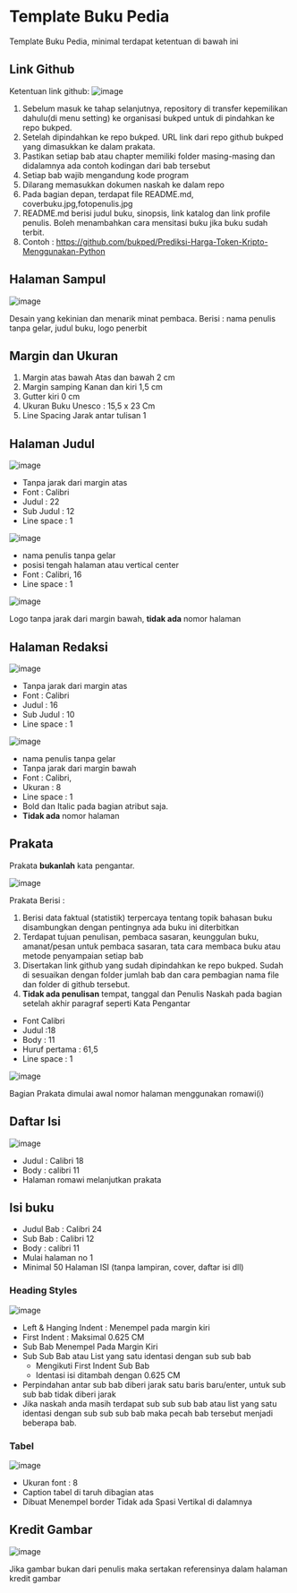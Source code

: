 # Template Buku Pedia

Template Buku Pedia, minimal terdapat ketentuan di bawah ini

## Link Github

Ketentuan link github:
![image](https://user-images.githubusercontent.com/11188109/217219944-f62fcc0d-29e0-4c20-93cd-42949f201e3c.png)
1. Sebelum masuk ke tahap selanjutnya, repository di transfer kepemilikan dahulu(di menu setting) ke organisasi bukped untuk di pindahkan ke repo bukped.
2. Setelah dipindahkan ke repo bukped. URL link dari repo github bukped yang dimasukkan ke dalam prakata.
3. Pastikan setiap bab atau chapter memiliki folder masing-masing dan didalamnya ada contoh kodingan dari bab tersebut
4. Setiap bab wajib mengandung kode program
5. Dilarang memasukkan dokumen naskah ke dalam repo
6. Pada bagian depan, terdapat file README.md, coverbuku.jpg,fotopenulis.jpg
7. README.md berisi judul buku, sinopsis, link katalog dan link profile penulis. Boleh menambahkan cara mensitasi buku jika buku sudah terbit.
8. Contoh : https://github.com/bukped/Prediksi-Harga-Token-Kripto-Menggunakan-Python

## Halaman Sampul

![image](https://user-images.githubusercontent.com/11188109/217132416-58a07f1e-6cd8-4b58-86fa-d3aa831a51a9.png)

Desain yang kekinian dan menarik minat pembaca. Berisi : nama penulis tanpa gelar, judul buku, logo penerbit

## Margin dan Ukuran

1.	Margin atas bawah	Atas dan bawah	2 cm
2.	Margin samping	Kanan dan kiri	1,5 cm
3.	Gutter	kiri	0 cm
4.	Ukuran Buku	Unesco :	15,5 x 23 Cm
5.	Line Spacing	Jarak antar tulisan	1

## Halaman Judul

![image](https://user-images.githubusercontent.com/11188109/217132564-a75b51c2-5816-4b95-878a-f06a8770e42c.png)

* Tanpa jarak dari margin atas
* Font : Calibri
* Judul : 22
* Sub Judul : 12
* Line space : 1

![image](https://user-images.githubusercontent.com/11188109/217132649-ec5c802e-8ee2-41d2-95e8-d686628c9fb1.png)

* nama penulis tanpa gelar
* posisi tengah halaman atau vertical center
* Font : Calibri, 16
* Line space : 1

![image](https://user-images.githubusercontent.com/11188109/218597417-da8615db-9ce4-4fa2-9fe1-5eeb5fe64f69.png)

Logo tanpa jarak dari margin bawah, **tidak ada** nomor halaman

## Halaman Redaksi

![image](https://user-images.githubusercontent.com/11188109/217132834-2f103ca8-ae2c-4dcb-9686-4467545b125f.png)

* Tanpa jarak dari margin atas
* Font : Calibri
* Judul : 16
* Sub Judul : 10
* Line space : 1

![image](https://user-images.githubusercontent.com/11188109/218598447-369e0c5b-8001-4565-bdbb-0e491257a9a9.png)

* nama penulis tanpa gelar
* Tanpa jarak dari margin bawah
* Font : Calibri, 
* Ukuran : 8
* Line space : 1
* Bold dan Italic pada bagian atribut saja.
* **Tidak ada** nomor halaman

## Prakata

Prakata **bukanlah** kata pengantar.

![image](https://user-images.githubusercontent.com/11188109/218597643-959b394a-4c40-4834-941e-1a595ef0b55e.png)

Prakata Berisi :
1. Berisi data faktual (statistik) terpercaya tentang topik bahasan buku disambungkan dengan pentingnya ada buku ini diterbitkan 
2. Terdapat tujuan penulisan, pembaca sasaran, keunggulan buku, amanat/pesan untuk pembaca sasaran, tata cara membaca buku atau metode penyampaian setiap bab
3. Disertakan link github yang sudah dipindahkan ke repo bukped. Sudah di sesuaikan dengan folder jumlah bab dan cara pembagian nama file dan folder di github tersebut.
4. **Tidak ada penulisan** tempat, tanggal dan Penulis Naskah pada bagian setelah akhir paragraf seperti Kata Pengantar

* Font Calibri 
* Judul :18
* Body : 11
* Huruf pertama : 61,5
* Line space : 1

![image](https://user-images.githubusercontent.com/11188109/218597802-beee2614-8124-449e-b915-a873320b3b3e.png)

Bagian Prakata dimulai awal nomor halaman menggunakan romawi(i)

## Daftar Isi

![image](https://user-images.githubusercontent.com/11188109/217134335-3f011600-d938-48f2-8ca5-d9d2eb90eaaa.png)

* Judul : Calibri 18
* Body : calibri 11
* Halaman romawi melanjutkan prakata

## Isi buku

* Judul Bab : Calibri 24
* Sub Bab : Calibri 12
* Body : calibri 11
* Mulai halaman no 1
* Minimal 50 Halaman ISI (tanpa lampiran, cover, daftar isi dll)

### Heading Styles
![image](https://user-images.githubusercontent.com/11188109/219240894-93eb6969-fa61-4dc8-b2a9-db2d3574b68e.png)

* Left & Hanging Indent : Menempel pada margin kiri
* First Indent : Maksimal 0.625 CM
* Sub Bab Menempel Pada Margin Kiri
* Sub Sub Bab atau List yang satu identasi dengan sub sub bab
  * Mengikuti First Indent Sub Bab
  * Identasi isi ditambah dengan 0.625 CM
* Perpindahan antar sub bab diberi jarak satu baris baru/enter, untuk sub sub bab tidak diberi jarak
* Jika naskah anda masih terdapat sub sub sub bab atau list yang satu identasi dengan sub sub sub bab maka pecah bab tersebut menjadi beberapa bab.

### Tabel
![image](https://user-images.githubusercontent.com/11188109/219246782-50cdab7b-21a2-45c4-b28b-fa6e27f8f476.png)

* Ukuran font : 8
* Caption tabel di taruh dibagian atas
* Dibuat Menempel border Tidak ada Spasi Vertikal di dalamnya

## Kredit Gambar
![image](https://user-images.githubusercontent.com/11188109/219246893-eee13a31-bd5b-4f85-9b39-a1c95b55a0d2.png)

Jika gambar bukan dari penulis maka sertakan referensinya dalam halaman kredit gambar

